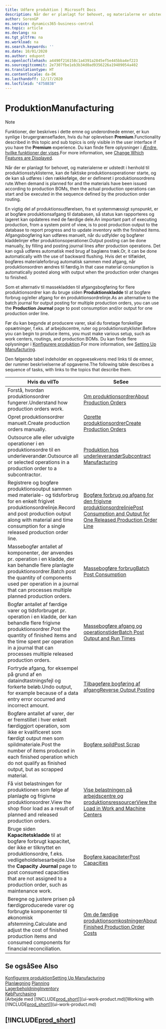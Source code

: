 ```yaml
---
title: Udføre produktion | Microsoft Docs
description: Når der er planlagt for behovet, og materialerne er udstedt i henhold til produktionsstyklisterne, kan de faktiske produktionsoperationer starte, og de kan så udføres i den rækkefølge, der er defineret i produktionsordrens rute.
author: SorenGP
ms.service: dynamics365-business-central
ms.topic: article
ms.devlang: na
ms.tgt_pltfrm: na
ms.workload: na
ms.search.keywords: ''
ms.date: 10/01/2020
ms.author: edupont
ms.openlocfilehash: a4490f216158c1a4391a2845ef5e445bba4ef223
ms.sourcegitcommit: 2e7307fbe1eb3b34d0ad9356226a19409054a402
ms.translationtype: HT
ms.contentlocale: da-DK
ms.lasthandoff: 12/17/2020
ms.locfileid: "4758838"
---
```

# <a name="manufacturing"></a><span data-ttu-id="01a11-103">Produktion</span><span class="sxs-lookup"><span data-stu-id="01a11-103">Manufacturing</span></span>
> [!NOTE]
> <span data-ttu-id="01a11-104">Funktioner, der beskrives i dette emne og underordnede emner, er kun synlige i brugergrænsefladen, hvis du har oplevelsen **Premium**.</span><span class="sxs-lookup"><span data-stu-id="01a11-104">Functionality described in this topic and sub topics is only visible in the user interface if you have the **Premium** experience.</span></span> <span data-ttu-id="01a11-105">Du kan finde flere oplysninger i [Ændre, hvilke funktioner der vises](ui-experiences.md).</span><span class="sxs-lookup"><span data-stu-id="01a11-105">For more information, see [Change Which Features are Displayed](ui-experiences.md).</span></span>

<span data-ttu-id="01a11-106">Når der er planlagt for behovet, og materialerne er udstedt i henhold til produktionsstyklisterne, kan de faktiske produktionsoperationer starte, og de kan så udføres i den rækkefølge, der er defineret i produktionsordrens rute.</span><span class="sxs-lookup"><span data-stu-id="01a11-106">When demand is planned for and the materials have been issued according to production BOMs, then the actual production operations can start and be executed in the sequence defined by the production order routing.</span></span>  

<span data-ttu-id="01a11-107">En vigtig del af produktionsudførelsen, fra et systemmæssigt synspunkt, er at bogføre produktionsafgang til databasen, så status kan rapporteres og lageret kan opdateres med de færdige dele.</span><span class="sxs-lookup"><span data-stu-id="01a11-107">An important part of executing production, from a system point of view, is to post production output to the database to report progress and to update inventory with the finished items.</span></span> <span data-ttu-id="01a11-108">Afgangsbogføring kan udføres manuelt, når du udfylder og bogfører kladdelinjer efter produktionsoperationer.</span><span class="sxs-lookup"><span data-stu-id="01a11-108">Output posting can be done manually, by filling and posting journal lines after production operations.</span></span> <span data-ttu-id="01a11-109">Det kan også udføres automatisk med brug af baglæns træk.</span><span class="sxs-lookup"><span data-stu-id="01a11-109">Or, it can be done automatically with the use of backward flushing.</span></span> <span data-ttu-id="01a11-110">Hvis det er tilfældet, bogføres materialeforbrug automatisk sammen med afgang, når produktionsordren ændres til færdig.</span><span class="sxs-lookup"><span data-stu-id="01a11-110">In that case material consumption is automatically posted along with output when the production order changes to finished.</span></span>  

<span data-ttu-id="01a11-111">Som et alternativ til massekladden til afgangsbogføring for flere produktionsordrer kan du bruge siden **Produktionskladde** til at bogføre forbrug og/eller afgang for én produktionsordrelinje.</span><span class="sxs-lookup"><span data-stu-id="01a11-111">As an alternative to the batch journal for output posting for multiple production orders, you can use the **Production Journal** page to post consumption and/or output for one production order line.</span></span>

<span data-ttu-id="01a11-112">Før du kan begynde at producere varer, skal du foretage forskellige opsætninger, f.eks. af arbejdscentre, ruter og produktionsstyklister.</span><span class="sxs-lookup"><span data-stu-id="01a11-112">Before you can begin to produce items, you must make various setup, such as work centers, routings, and production BOMs.</span></span> <span data-ttu-id="01a11-113">Du kan finde flere oplysninger i [Konfigurere produktion](production-configure-production-processes.md).</span><span class="sxs-lookup"><span data-stu-id="01a11-113">For more information, see [Setting Up Manufacturing](production-configure-production-processes.md).</span></span>

<span data-ttu-id="01a11-114">Den følgende tabel indeholder en opgavesekvens med links til de emner, der rummer beskrivelserne af opgaverne.</span><span class="sxs-lookup"><span data-stu-id="01a11-114">The following table describes a sequence of tasks, with links to the topics that describe them.</span></span>   

|<span data-ttu-id="01a11-115">**Hvis du vil**</span><span class="sxs-lookup"><span data-stu-id="01a11-115">**To**</span></span>|<span data-ttu-id="01a11-116">**Se**</span><span class="sxs-lookup"><span data-stu-id="01a11-116">**See**</span></span>|  
|------------|-------------|  
|<span data-ttu-id="01a11-117">Forstå, hvordan produktionsordrer fungerer.</span><span class="sxs-lookup"><span data-stu-id="01a11-117">Understand how production orders work.</span></span>|[<span data-ttu-id="01a11-118">Om produktionsordrer</span><span class="sxs-lookup"><span data-stu-id="01a11-118">About Production Orders</span></span>](production-about-production-orders.md)|
|<span data-ttu-id="01a11-119">Opret produktionsordrer manuelt.</span><span class="sxs-lookup"><span data-stu-id="01a11-119">Create production orders manually.</span></span>|[<span data-ttu-id="01a11-120">Oprette produktionsordrer</span><span class="sxs-lookup"><span data-stu-id="01a11-120">Create Production Orders</span></span>](production-how-to-create-production-orders.md)|
|<span data-ttu-id="01a11-121">Outsource alle eller udvalgte operationer i en produktionsordre til en underleverandør.</span><span class="sxs-lookup"><span data-stu-id="01a11-121">Outsource all or selected operations in a production order to a subcontractor.</span></span>|[<span data-ttu-id="01a11-122">Produktion hos underleverandør</span><span class="sxs-lookup"><span data-stu-id="01a11-122">Subcontract Manufacturing</span></span>](production-how-to-subcontract-manufacturing.md)|
|<span data-ttu-id="01a11-123">Registrere og bogføre produktionsoutput sammen med materiale- og tidsforbrug for en enkelt frigivet produktionsordrelinje.</span><span class="sxs-lookup"><span data-stu-id="01a11-123">Record and post production output along with material and time consumption for a single released production order line.</span></span>|[<span data-ttu-id="01a11-124">Bogføre forbrug og afgang for den frigivne produktionsordrelinje</span><span class="sxs-lookup"><span data-stu-id="01a11-124">Post Consumption and Output for One Released Production Order Line</span></span>](production-how-to-register-consumption-and-output.md)|  
|<span data-ttu-id="01a11-125">Massebogfør antallet af komponenter, der anvendes pr. operation i en kladde, der kan behandle flere planlagte produktionsordrer.</span><span class="sxs-lookup"><span data-stu-id="01a11-125">Batch post the quantity of components used per operation in a journal that can processes multiple planned production orders.</span></span>|[<span data-ttu-id="01a11-126">Massebogføre forbrug</span><span class="sxs-lookup"><span data-stu-id="01a11-126">Batch Post Consumption</span></span>](production-how-to-post-consumption.md)|
|<span data-ttu-id="01a11-127">Bogfør antallet af færdige varer og tidsforbruget pr. operation i en kladde, der kan behandle flere frigivne produktionsordrer.</span><span class="sxs-lookup"><span data-stu-id="01a11-127">Post the quantity of finished items and the time spent per operation in a journal that can processes multiple released production orders.</span></span>|[<span data-ttu-id="01a11-128">Massebogføre afgang og operationstider</span><span class="sxs-lookup"><span data-stu-id="01a11-128">Batch Post Output and Run Times</span></span>](production-how-to-post-output-quantity.md)|
|<span data-ttu-id="01a11-129">Fortryde afgang, for eksempel på grund af en dataindtastningsfejl og forkerte beløb.</span><span class="sxs-lookup"><span data-stu-id="01a11-129">Undo output, for example because of a data entry error occurred and incorrect amount.</span></span>  |[<span data-ttu-id="01a11-130">Tilbageføre bogføring af afgang</span><span class="sxs-lookup"><span data-stu-id="01a11-130">Reverse Output Posting</span></span>](production-how-to-reverse-output-posting.md)|  
|<span data-ttu-id="01a11-131">Bogføre antallet af varer, der er fremstillet i hver enkelt færdiggjort operation, som ikke er kvalificeret som færdigt output men som spildmateriale.</span><span class="sxs-lookup"><span data-stu-id="01a11-131">Post the number of items produced in each finished operation which do not qualify as finished output, but as scrapped material.</span></span>|[<span data-ttu-id="01a11-132">Bogføre spild</span><span class="sxs-lookup"><span data-stu-id="01a11-132">Post Scrap</span></span>](production-how-to-post-scrap.md)|
|<span data-ttu-id="01a11-133">Få vist belastningen for produktionen som følge af planlagte og frigivne produktionsordrer.</span><span class="sxs-lookup"><span data-stu-id="01a11-133">View the shop floor load as a result of planned and released production orders.</span></span>|[<span data-ttu-id="01a11-134">Vise belastningen på arbejdscentre og produktionsressourcer</span><span class="sxs-lookup"><span data-stu-id="01a11-134">View the Load in Work and Machine Centers</span></span>](production-how-to-view-the-load-on-work-centers.md)|      
|<span data-ttu-id="01a11-135">Bruge siden **Kapacitetskladde** til at bogføre forbrugt kapacitet, der ikke er tilknyttet en produktionsordre, f.eks. vedligeholdelsesarbejde.</span><span class="sxs-lookup"><span data-stu-id="01a11-135">Use the **Capacity Journal** page to post consumed capacities that are not assigned to a production order, such as maintenance work.</span></span>|[<span data-ttu-id="01a11-136">Bogføre kapaciteter</span><span class="sxs-lookup"><span data-stu-id="01a11-136">Post Capacities</span></span>](production-how-to-post-capacities.md)|  
|<span data-ttu-id="01a11-137">Beregne og justere prisen på færdigproducerede varer og forbrugte komponenter til økonomisk afstemning.</span><span class="sxs-lookup"><span data-stu-id="01a11-137">Calculate and adjust the cost of finished production items and consumed components for financial reconciliation.</span></span>|[<span data-ttu-id="01a11-138">Om de færdige produktionsomkostninger</span><span class="sxs-lookup"><span data-stu-id="01a11-138">About Finished Production Order Costs</span></span>](finance-about-finished-production-order-costs.md)|  

## <a name="see-also"></a><span data-ttu-id="01a11-139">Se også</span><span class="sxs-lookup"><span data-stu-id="01a11-139">See Also</span></span>  
[<span data-ttu-id="01a11-140">Konfigurere produktion</span><span class="sxs-lookup"><span data-stu-id="01a11-140">Setting Up Manufacturing</span></span>](production-configure-production-processes.md)  
<span data-ttu-id="01a11-141">[Planlægning](production-planning.md)    </span><span class="sxs-lookup"><span data-stu-id="01a11-141">[Planning](production-planning.md)    </span></span>  
[<span data-ttu-id="01a11-142">Lagerbeholdning</span><span class="sxs-lookup"><span data-stu-id="01a11-142">Inventory</span></span>](inventory-manage-inventory.md)  
[<span data-ttu-id="01a11-143">Køb</span><span class="sxs-lookup"><span data-stu-id="01a11-143">Purchasing</span></span>](purchasing-manage-purchasing.md)  
<span data-ttu-id="01a11-144">[Arbejde med [!INCLUDE[prod_short](includes/prod_short.md)]](ui-work-product.md)</span><span class="sxs-lookup"><span data-stu-id="01a11-144">[Working with [!INCLUDE[prod_short](includes/prod_short.md)]](ui-work-product.md)</span></span>

## [!INCLUDE[prod_short](includes/free_trial_md.md)]  
